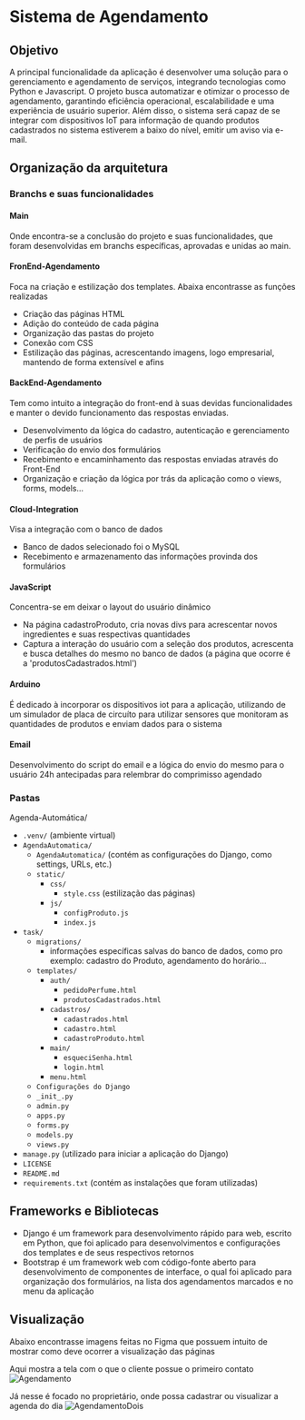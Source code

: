 # Sistema de Agendamento
## Objetivo
<p> A principal funcionalidade da aplicação é desenvolver uma solução para o gerenciamento e agendamento de serviços, integrando tecnologias como Python e Javascript. O projeto busca automatizar e otimizar o processo de agendamento, garantindo eficiência operacional, escalabilidade e uma experiência de usuário superior. Além disso, o sistema será capaz de se integrar com dispositivos IoT para informação de quando produtos cadastrados no sistema estiverem a baixo do nível, emitir um aviso via e-mail.</p>

## Organização da arquitetura

### Branchs e suas funcionalidades
#### Main
Onde encontra-se a conclusão do projeto e suas funcionalidades, que foram desenvolvidas em branchs específicas, aprovadas e unidas ao main.

#### FronEnd-Agendamento
Foca na criação e estilização dos templates. Abaixa encontrasse as funções realizadas
- Criação das páginas HTML
- Adição do conteúdo de cada página
- Organização das pastas do projeto
- Conexão com CSS
- Estilização das páginas, acrescentando imagens, logo empresarial, mantendo de forma extensível e afins

#### BackEnd-Agendamento
Tem como intuito a integração do front-end à suas devidas funcionalidades e manter o devido funcionamento das respostas enviadas.
- Desenvolvimento da lógica do cadastro, autenticação e gerenciamento de perfis de usuários
- Verificação do envio dos formulários
- Recebimento e encaminhamento das respostas enviadas através do Front-End
- Organização e criação da lógica por trás da aplicação como o views, forms, models...

#### Cloud-Integration
Visa a integração com o banco de dados
- Banco de dados selecionado foi o MySQL
- Recebimento e armazenamento das informações provinda dos formulários

#### JavaScript
Concentra-se em deixar o layout do usuário dinâmico
- Na página cadastroProduto, cria novas divs para acrescentar novos ingredientes e suas respectivas quantidades
- Captura a interação do usuário com a seleção dos produtos, acrescenta e busca detalhes do mesmo no banco de dados (a página que ocorre é a 'produtosCadastrados.html')

#### Arduino
É dedicado à incorporar os dispositivos iot para a aplicação, utilizando de um simulador de placa de circuíto para utilizar sensores que monitoram as quantidades de produtos e enviam dados para o sistema

#### Email
Desenvolvimento do script do email e a lógica do envio do mesmo para o usuário 24h antecipadas para relembrar do comprimisso agendado

### Pastas

Agenda-Automática/
- `.venv/` (ambiente virtual)
- `AgendaAutomatica/`
  - `AgendaAutomatica/` (contém as configurações do Django, como settings, URLs, etc.)
  - `static/`
    - `css/`
      - `style.css` (estilização das páginas)
    - `js/`
      - `configProduto.js` 
      - `index.js`
- `task/`
  - `migrations/`
    - informações específicas salvas do banco de dados, como pro exemplo: cadastro do Produto, agendamento do horário...
  - `templates/`
    - `auth/`
      - `pedidoPerfume.html`
      - `produtosCadastrados.html`  
    - `cadastros/`
      - `cadastrados.html`
      - `cadastro.html`
      - `cadastroProduto.html`
    - `main/`
      -  `esqueciSenha.html`
      -  `login.html`
    - `menu.html`
  - `Configurações do Django`
  - `_init_.py`
  - `admin.py`
  - `apps.py`
  - `forms.py`
  - `models.py`
  - `views.py`
- `manage.py` (utilizado para iniciar a aplicação do Django)
- `LICENSE`
- `README.md`
- `requirements.txt` (contém as instalações que foram utilizadas)

## Frameworks e Bibliotecas
* Django é um framework para desenvolvimento rápido para web, escrito em Python, que foi aplicado para desenvolvimentos e configurações dos templates e de seus respectivos retornos
* Bootstrap é um framework web com código-fonte aberto para desenvolvimento de componentes de interface, o qual foi aplicado para organização dos formulários, na lista dos agendamentos marcados e no menu da aplicação

## Visualização
Abaixo encontrasse imagens feitas no Figma que possuem intuito de mostrar como deve ocorrer a visualização das páginas

Aqui mostra a tela com o que o cliente possue o primeiro contato
![Agendamento](https://github.com/user-attachments/assets/675ec8a0-b5ce-4ecc-8833-f14b57339785)

Já nesse é focado no proprietário, onde possa cadastrar ou visualizar a agenda do dia
![AgendamentoDois](https://github.com/user-attachments/assets/9a81807b-2e95-4990-b0bc-e06157cfc959)
